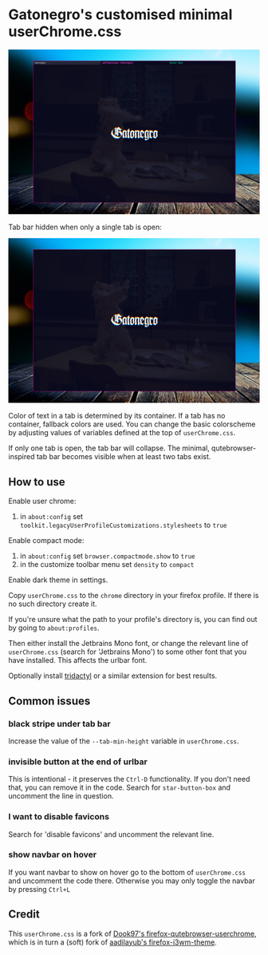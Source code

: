 # Gatonegro's customised minimal userChrome.css

![](./screenshots/default.png)

Tab bar hidden when only a single tab is open:

![](./screenshots/singletab.png)

Color of text in a tab is determined by its container. If a tab has no
container, fallback colors are used. You can change the basic colorscheme by
adjusting values of variables defined at the top of `userChrome.css`.

If only one tab is open, the tab bar will collapse. The minimal,
qutebrowser-inspired tab bar becomes visible when at least two tabs exist.

## How to use

Enable user chrome:

1) in `about:config` set `toolkit.legacyUserProfileCustomizations.stylesheets` to `true`

Enable compact mode:

1) in `about:config` set `browser.compactmode.show` to `true`
2) in the customize toolbar menu set `density` to `compact`

Enable dark theme in settings.

Copy `userChrome.css` to the `chrome` directory in your firefox profile. If
there is no such directory create it.

If you're unsure what the path to your profile's directory is, you can find out
by going to `about:profiles`.

Then either install the Jetbrains Mono font, or change the relevant line of
`userChrome.css` (search for 'Jetbrains Mono') to some other font that you have
installed. This affects the urlbar font.

Optionally install [tridactyl](https://github.com/tridactyl/tridactyl) or a
similar extension for best results.

## Common issues

### black stripe under tab bar

Increase the value of the `--tab-min-height` variable in `userChrome.css`.

### invisible button at the end of urlbar

This is intentional - it preserves the `Ctrl-D` functionality. If you don't
need that, you can remove it in the code. Search for `star-button-box` and
uncomment the line in question.

### I want to disable favicons

Search for 'disable favicons' and uncomment the relevant line.

### show navbar on hover

If you want navbar to show on hover go to the bottom of `userChrome.css` and
uncomment the code there. Otherwise you may only toggle the navbar by pressing
`Ctrl+L`

## Credit

This `userChrome.css` is a fork of [Dook97's firefox-qutebrowser-userchrome](https://github.com/Dook97/firefox-qutebrowser-userchrome), which is in turn a (soft) fork of [aadilayub's firefox-i3wm-theme](https://github.com/aadilayub/firefox-i3wm-theme).
